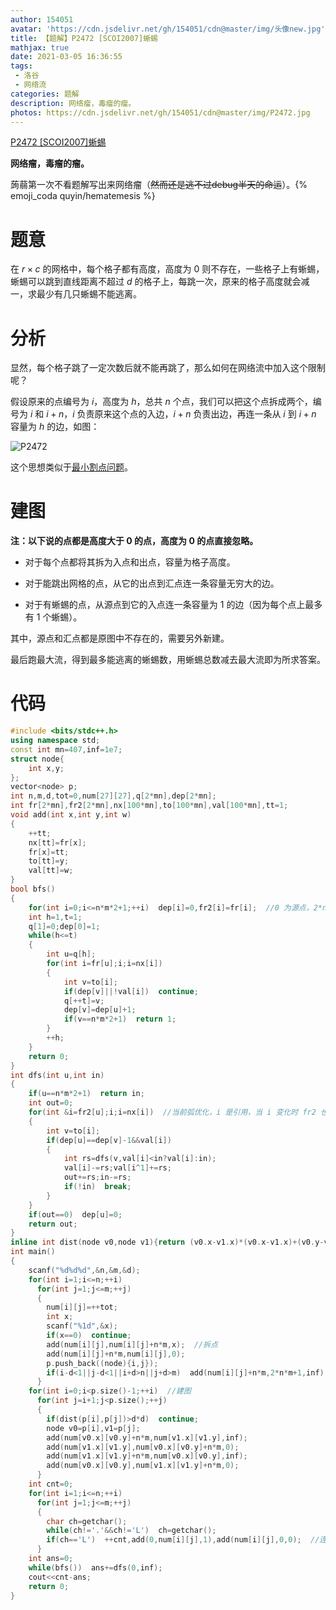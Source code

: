 ```yaml
---
author: 154051
avatar: 'https://cdn.jsdelivr.net/gh/154051/cdn@master/img/头像new.jpg'
title: 【题解】P2472 [SCOI2007]蜥蜴
mathjax: true
date: 2021-03-05 16:36:55
tags: 
 - 洛谷
 - 网络流
categories: 题解
description: 网络瘤，毒瘤的瘤。
photos: https://cdn.jsdelivr.net/gh/154051/cdn@master/img/P2472.jpg
---
```


[P2472 [SCOI2007]蜥蜴](https://www.luogu.com.cn/problem/P2472)

**网络瘤，毒瘤的瘤。**

蒟蒻第一次不看题解写出来网络瘤（~~然而还是逃不过debug半天的命运~~）。{% emoji_coda quyin/hematemesis %}

# 题意

在 $r\times c$ 的网格中，每个格子都有高度，高度为 $0$ 则不存在，一些格子上有蜥蜴，蜥蜴可以跳到直线距离不超过 $d$ 的格子上，每跳一次，原来的格子高度就会减一，求最少有几只蜥蜴不能逃离。

# 分析

显然，每个格子跳了一定次数后就不能再跳了，那么如何在网络流中加入这个限制呢？

假设原来的点编号为 $i$，高度为 $h$，总共 $n$ 个点，我们可以把这个点拆成两个，编号为 $i$ 和 $i+n$，$i$ 负责原来这个点的入边，$i+n$ 负责出边，再连一条从 $i$ 到 $i+n$ 容量为 $h$ 的边，如图：

![P2472](https://img.imgdb.cn/item/6041e56b360785be54ee87f8.png)

这个思想类似于[最小割点问题](https://www.luogu.com.cn/problem/P1345)。

# 建图

**注：以下说的点都是高度大于 $0$ 的点，高度为 $0$ 的点直接忽略。**

- 对于每个点都将其拆为入点和出点，容量为格子高度。

- 对于能跳出网格的点，从它的出点到汇点连一条容量无穷大的边。

- 对于有蜥蜴的点，从源点到它的入点连一条容量为 $1$ 的边（因为每个点上最多有 $1$ 个蜥蜴）。

其中，源点和汇点都是原图中不存在的，需要另外新建。

最后跑最大流，得到最多能逃离的蜥蜴数，用蜥蜴总数减去最大流即为所求答案。

# 代码

```cpp
#include <bits/stdc++.h>
using namespace std;
const int mn=407,inf=1e7;
struct node{
	int x,y;
};
vector<node> p;
int n,m,d,tot=0,num[27][27],q[2*mn],dep[2*mn];
int fr[2*mn],fr2[2*mn],nx[100*mn],to[100*mn],val[100*mn],tt=1;
void add(int x,int y,int w)
{
	++tt;
	nx[tt]=fr[x];
	fr[x]=tt;
	to[tt]=y;
	val[tt]=w;
}
bool bfs()
{
	for(int i=0;i<=n*m*2+1;++i)  dep[i]=0,fr2[i]=fr[i];  //0 为源点，2*n*m+1 为汇点 
	int h=1,t=1;
	q[1]=0;dep[0]=1;
	while(h<=t)
	{
		int u=q[h];
		for(int i=fr[u];i;i=nx[i])
		{
			int v=to[i];
			if(dep[v]||!val[i])  continue;
			q[++t]=v;
			dep[v]=dep[u]+1;
			if(v==n*m*2+1)  return 1;
		}
		++h;
	}
	return 0;
}
int dfs(int u,int in)
{
	if(u==n*m*2+1)  return in;
	int out=0;
	for(int &i=fr2[u];i;i=nx[i])  //当前弧优化，i 是引用，当 i 变化时 fr2 也会跟着变化 
	{
		int v=to[i];
		if(dep[u]==dep[v]-1&&val[i])
		{
			int rs=dfs(v,val[i]<in?val[i]:in);
			val[i]-=rs;val[i^1]+=rs;
			out+=rs;in-=rs;
			if(!in)  break;
		}
	}
	if(out==0)  dep[u]=0;
	return out;
}
inline int dist(node v0,node v1){return (v0.x-v1.x)*(v0.x-v1.x)+(v0.y-v1.y)*(v0.y-v1.y);}  //求两点的直线距离 
int main()
{
	scanf("%d%d%d",&n,&m,&d);
	for(int i=1;i<=n;++i)
	  for(int j=1;j<=m;++j)
	  {
	  	num[i][j]=++tot;
	  	int x;
	  	scanf("%1d",&x);
	  	if(x==0)  continue;
	  	add(num[i][j],num[i][j]+n*m,x);  //拆点 
	  	add(num[i][j]+n*m,num[i][j],0);
	  	p.push_back((node){i,j});
	  	if(i-d<1||j-d<1||i+d>n||j+d>m)  add(num[i][j]+n*m,2*n*m+1,inf),add(2*n*m+1,num[i][j]+n*m,0);  //连汇点 
	  }
	for(int i=0;i<p.size()-1;++i)  //建图 
	  for(int j=i+1;j<p.size();++j)
	  {
	  	if(dist(p[i],p[j])>d*d)  continue;
	  	node v0=p[i],v1=p[j];
	  	add(num[v0.x][v0.y]+n*m,num[v1.x][v1.y],inf);
	  	add(num[v1.x][v1.y],num[v0.x][v0.y]+n*m,0);
	  	add(num[v1.x][v1.y]+n*m,num[v0.x][v0.y],inf);
	  	add(num[v0.x][v0.y],num[v1.x][v1.y]+n*m,0);
	  }
	int cnt=0;
	for(int i=1;i<=n;++i)
	  for(int j=1;j<=m;++j)
	  {
	  	char ch=getchar();
	  	while(ch!='.'&&ch!='L')  ch=getchar();
	  	if(ch=='L')  ++cnt,add(0,num[i][j],1),add(num[i][j],0,0);  //连源点 
	  }
	int ans=0;
	while(bfs())  ans+=dfs(0,inf);
	cout<<cnt-ans;
	return 0;
}
```

